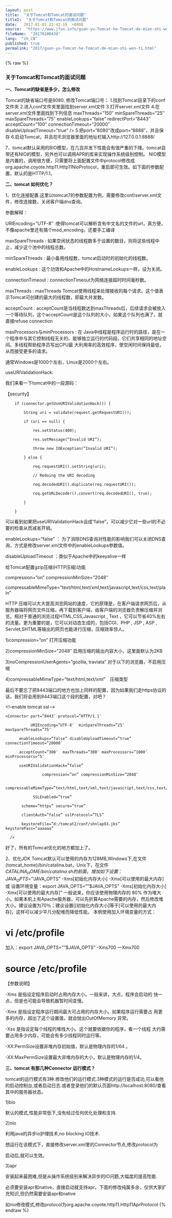 ```yaml
---
layout: post
title:  "关于Tomcat和Tomcat的面试问题"
title2:  "关于Tomcat和Tomcat的面试问题"
date:   2017-01-01 23:42:19  +0800
source:  "https://www.jfox.info/guan-yu-Tomcat-he-Tomcat-de-mian-shi-wen-ti.html"
fileName:  "20170100439"
lang:  "zh_CN"
published: true
permalink: "2017/guan-yu-Tomcat-he-Tomcat-de-mian-shi-wen-ti.html"
---
```

{% raw %}
### 关于Tomcat和Tomcat的面试问题

**一、Tomcat的缺省是多少，怎么修改**

Tomcat的缺省端口号是8080.
修改Tomcat端口号：
1.找到Tomcat目录下的conf文件夹
2.进入conf文件夹里面找到server.xml文件
3.打开server.xml文件
4.在server.xml文件里面找到下列信息
maxThreads=”150″ minSpareThreads=”25″ maxSpareThreads=”75″
enableLookups=”false” redirectPort=”8443″ acceptCount=”100″
connectionTimeout=”20000″ disableUploadTimeout=”true” />
5.把port=”8080″改成port=”8888″，并且保存
6.启动Tomcat，并且在IE浏览器里面的地址栏输入http://127.0.0.1:8888/

7、tomcat默认采用的BIO模型，在几百并发下性能会有很严重的下降。tomcat自带还有NIO的模型，另外也可以调用APR的库来实现操作系统级别控制。
NIO模型是内置的，调用很方便，只需要将上面配置文件中protocol修改成 org.apache.coyote.http11.Http11NioProtocol，重启即可生效。如下面的参数配置，默认的是HTTP/1.1。
<Connector port=”8080″   
protocol=”org.apache.coyote.http11.Http11NioProtocol”  
connectionTimeout=”20000″  
redirectPort=”8443″   
maxThreads=”500″   
minSpareThreads=”20″  
acceptCount=”100″ 
disableUploadTimeout=”true” 
enableLookups=”false”   
URIEncoding=”UTF-8″ />

**二、tomcat 如何优化？**

 1、优化连接配置.这里以tomcat7的参数配置为例，需要修改conf/server.xml文件，修改连接数，关闭客户端dns查询。

参数解释：

 URIEncoding=”UTF-8″ :使得tomcat可以解析含有中文名的文件的url，真方便，不像apache里还有搞个mod_encoding，还要手工编译

 maxSpareThreads : 如果空闲状态的线程数多于设置的数目，则将这些线程中止，减少这个池中的线程总数。

 minSpareThreads : 最小备用线程数，tomcat启动时的初始化的线程数。

 enableLookups : 这个功效和Apache中的HostnameLookups一样，设为关闭。

 connectionTimeout : connectionTimeout为网络连接超时时间毫秒数。

 maxThreads : maxThreads Tomcat使用线程来处理接收的每个请求。这个值表示Tomcat可创建的最大的线程数，即最大并发数。

 acceptCount : acceptCount是当线程数达到maxThreads后，后续请求会被放入一个等待队列，这个acceptCount是这个队列的大小，如果这个队列也满了，就直接refuse connection

 maxProcessors与minProcessors : 在 Java中线程是程序运行时的路径，是在一个程序中与其它控制线程无关的、能够独立运行的代码段。它们共享相同的地址空间。多线程帮助程序员写出CPU最 大利用率的高效程序，使空闲时间保持最低，从而接受更多的请求。

通常Windows是1000个左右，Linux是2000个左右。

 useURIValidationHack:

我们来看一下tomcat中的一段源码：

【security】

        if (connector.getUseURIValidationHack()) {

            String uri = validate(request.getRequestURI());

            if (uri == null) {

                res.setStatus(400);

                res.setMessage(“Invalid URI”);

                throw new IOException(“Invalid URI”);

            } else {

                req.requestURI().setString(uri);

                // Redoing the URI decoding

                req.decodedURI().duplicate(req.requestURI());

                req.getURLDecoder().convert(req.decodedURI(), true);

            }

        }

可以看到如果把useURIValidationHack设成”false”，可以减少它对一些url的不必要的检查从而减省开销。

 enableLookups=”false” ： 为了消除DNS查询对性能的影响我们可以关闭DNS查询，方式是修改server.xml文件中的enableLookups参数值。

 disableUploadTimeout ：类似于Apache中的keeyalive一样

给Tomcat配置gzip压缩(HTTP压缩)功能

compression=”on” compressionMinSize=”2048″

compressableMimeType=”text/html,text/xml,text/javascript,text/css,text/plain”

HTTP 压缩可以大大提高浏览网站的速度，它的原理是，在客户端请求网页后，从服务器端将网页文件压缩，再下载到客户端，由客户端的浏览器负责解压缩并浏览。相对于普通的浏览过程HTML,CSS,Javascript , Text ，它可以节省40%左右的流量。更为重要的是，它可以对动态生成的，包括CGI、PHP , JSP , ASP , Servlet,SHTML等输出的网页也能进行压缩，压缩效率惊人。

1)compression=”on” 打开压缩功能

2)compressionMinSize=”2048″ 启用压缩的输出内容大小，这里面默认为2KB

3)noCompressionUserAgents=”gozilla, traviata” 对于以下的浏览器，不启用压缩

4)compressableMimeType=”text/html,text/xml”　压缩类型

最后不要忘了把8443端口的地方也加上同样的配置，因为如果我们走https协议的话，我们将会用到8443端口这个段的配置，对吧？

<!–enable tomcat ssl–>

    <Connector port=”8443″ protocol=”HTTP/1.1″

               URIEncoding=”UTF-8″  minSpareThreads=”25″ maxSpareThreads=”75″

          enableLookups=”false” disableUploadTimeout=”true” connectionTimeout=”20000″

          acceptCount=”300″  maxThreads=”300″ maxProcessors=”1000″ minProcessors=”5″

          useURIValidationHack=”false”

                    compression=”on” compressionMinSize=”2048″

                    compressableMimeType=”text/html,text/xml,text/javascript,text/css,text/plain”

                SSLEnabled=”true”

           scheme=”https” secure=”true”

           clientAuth=”false” sslProtocol=”TLS”

           keystoreFile=”d:/tomcat2/conf/shnlap93.jks” keystorePass=”aaaaaa”

      />

好了，所有的Tomcat优化的地方都加上了。

2、优化JDK 
Tomcat默认可以使用的内存为128MB,Windows下,在文件{tomcat_home}/bin/catalina.bat，Unix下，在文件$CATALINA_HOME/bin/catalina.sh的前面，增加如下设置： 
JAVA_OPTS=”‘$JAVA_OPTS” -Xms[初始化内存大小] -Xmx[可以使用的最大内存] 
或 
设置环境变量：export JAVA_OPTS=””$JAVA_OPTS” -Xms[初始化内存大小] -Xmx[可以使用的最大内存]” 
一般说来，你应该使用物理内存的 80% 作为堆大小。如果本机上有Apache服务器，可以先折算Apache需要的内存，然后修改堆大小。建议设置为70％；建议设置[[初始化内存大小]等于[可以使用的最大内存]，这样可以减少平凡分配堆而降低性能。 
本例使用加入环境变量的方式： 
# vi /etc/profile 
加入：export JAVA_OPTS=””$JAVA_OPTS” -Xms700 —Xmx700 
# source /etc/profile

【参数说明】

-Xms 是指设定程序启动时占用内存大小。一般来讲，大点，程序会启动的 快一点，但是也可能会导致机器暂时间变慢。

-Xmx 是指设定程序运行期间最大可占用的内存大小。如果程序运行需要占 用更多的内存，超出了这个设置值，就会抛出OutOfMemory 异常。

-Xss 是指设定每个线程的堆栈大小。这个就要依据你的程序，看一个线程 大约需要占用多少内存，可能会有多少线程同时运行等。

-XX:PermSize设置非堆内存初始值，默认是物理内存的1/64 。

-XX:MaxPermSize设置最大非堆内存的大小，默认是物理内存的1/4。

**三、tomcat 有那几种Connector 运行模式？**

tomcat的运行模式有3种.修改他们的运行模式.3种模式的运行是否成功,可以看他的启动控制台,或者启动日志.或者登录他们的默认页面http://localhost:8080/查看其中的服务器状态。

1)bio

默认的模式,性能非常低下,没有经过任何优化处理和支持.

2)nio

利用java的异步io护理技术,no blocking IO技术.

想运行在该模式下，直接修改server.xml里的Connector节点,修改protocol为

 <Connector port=”80″ protocol=”org.apache.coyote.http11.Http11NioProtocol” 
connectionTimeout=”20000″ 
URIEncoding=”UTF-8″ 
useBodyEncodingForURI=”true” 
enableLookups=”false” 
redirectPort=”8443″ />

启动后,就可以生效。

3)apr

安装起来最困难,但是从操作系统级别来解决异步的IO问题,大幅度的提高性能.

必须要安装apr和native，直接启动就支持apr。下面的修改纯属多余，仅供大家扩充知识,但仍然需要安装apr和native

如nio修改模式,修改protocol为org.apache.coyote.http11.Http11AprProtocol
{% endraw %}

